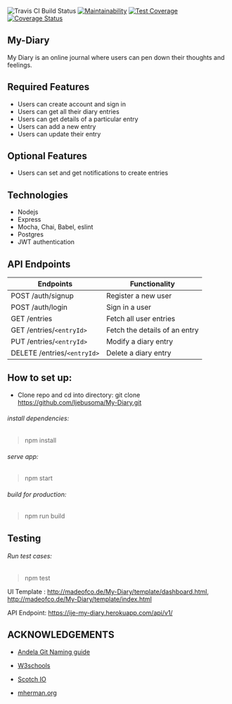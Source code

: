 ![Travis CI Build Status](https://travis-ci.org/Ijebusoma/My-Diary.svg?branch=develop)
[![Maintainability](https://api.codeclimate.com/v1/badges/db63bb94d982007aba99/maintainability)](https://codeclimate.com/github/Ijebusoma/My-Diary/maintainability)
[![Test Coverage](https://api.codeclimate.com/v1/badges/db63bb94d982007aba99/test_coverage)](https://codeclimate.com/github/Ijebusoma/My-Diary/test_coverage)
[![Coverage Status](https://coveralls.io/repos/github/Ijebusoma/My-Diary/badge.svg?branch=develop&service=github)](https://coveralls.io/github/Ijebusoma/My-Diary?branch=develop)

## My-Diary
My Diary is an online journal where users can pen down their thoughts and feelings.

## Required Features

* Users can create account and sign in 
* Users can get all their diary entries
* Users can get details of a  particular entry
* Users can add a new entry
* Users can update their entry

## Optional Features
* Users can set and get notifications to create entries

## Technologies 
* Nodejs
* Express
* Mocha, Chai, Babel, eslint
* Postgres
* JWT authentication

## API Endpoints
Endpoints | Functionality
------------ | -------------
POST /auth/signup | Register a new user
POST /auth/login | Sign in a user
GET /entries | Fetch all user entries
GET /entries/`<entryId>`| Fetch the details of an entry
PUT /entries/`<entryId>` | Modify a diary entry
DELETE /entries/`<entryId>` | Delete a diary entry

## How to set up:
* Clone repo and cd into directory: 
git clone https://github.com/Ijebusoma/My-Diary.git


###### install dependencies:
>  npm install

 ###### serve app:
> npm start

######  build for production:
> npm run build


## Testing
###### Run test cases:
 > npm test


UI Template : http://madeofco.de/My-Diary/template/dashboard.html,
http://madeofco.de/My-Diary/template/index.html

API Endpoint: https://ije-my-diary.herokuapp.com/api/v1/


## ACKNOWLEDGEMENTS
 * [Andela Git Naming guide](https://github.com/andela/bestpractices/wiki/Git-naming-conventions-and-best-practices)
 
 * [W3schools](w3schools.com)
 * [Scotch IO](scotch.io)
 * [mherman.org](mherman.org)



